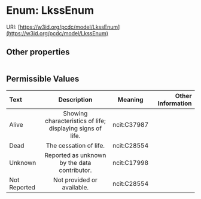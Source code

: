 
# Enum: LkssEnum




URI: [https://w3id.org/pcdc/model/LkssEnum](https://w3id.org/pcdc/model/LkssEnum)


## Other properties

|  |  |  |
| --- | --- | --- |

## Permissible Values

| Text | Description | Meaning | Other Information |
| :--- | :---: | :---: | ---: |
| Alive | Showing characteristics of life; displaying signs of life. | ncit:C37987 |  |
| Dead | The cessation of life. | ncit:C28554 |  |
| Unknown | Reported as unknown by the data contributor. | ncit:C17998 |  |
| Not Reported | Not provided or available. | ncit:C28554 |  |

